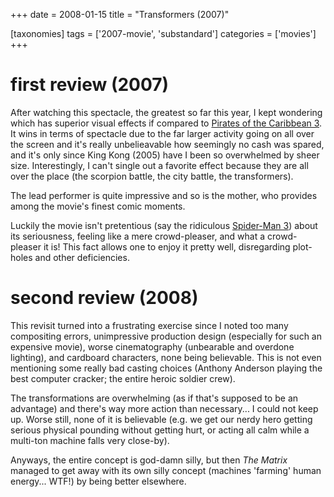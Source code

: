+++
date = 2008-01-15
title = "Transformers (2007)"

[taxonomies]
tags = ['2007-movie', 'substandard']
categories = ['movies']
+++

first review (2007)
===================

After watching this spectacle, the greatest so far this year, I kept
wondering which has superior visual effects if compared to [Pirates of
the Caribbean 3]. It wins in terms of spectacle due to the far larger
activity going on all over the screen and it's really unbelieavable how
seemingly no cash was spared, and it's only since King Kong (2005) have
I been so overwhelmed by sheer size. Interestingly, I can't single out
a favorite effect because they are all over the place (the scorpion
battle, the city battle, the transformers).

The lead performer is quite impressive and so is the mother, who
provides among the movie's finest comic moments.

Luckily the movie isn't pretentious (say the ridiculous [Spider-Man 3])
about its seriousness, feeling like a mere crowd-pleaser, and what a
crowd-pleaser it is! This fact allows one to enjoy it pretty well,
disregarding plot-holes and other deficiencies.

second review (2008)
====================

This revisit turned into a frustrating exercise since I noted too many
compositing errors, unimpressive production design (especially for such
an expensive movie), worse cinematography (unbearable and overdone
lighting), and cardboard characters, none being believable. This is not
even mentioning some really bad casting choices (Anthony Anderson
playing the best computer cracker; the entire heroic soldier crew).

The transformations are overwhelming (as if that's supposed to be an
advantage) and there's way more action than necessary... I could not
keep up. Worse still, none of it is believable (e.g. we get our nerdy
hero getting serious physical pounding without getting hurt, or acting
all calm while a multi-ton machine falls very close-by).

Anyways, the entire concept is god-damn silly, but then *The Matrix*
managed to get away with its own silly concept (machines 'farming'
human energy... WTF!) by being better elsewhere.

  [Pirates of the Caribbean 3]: http://tshepang.net/pirates-of-the-caribbean-3
  [Spider-Man 3]: http://tshepang.net/spider-man-3-2007
